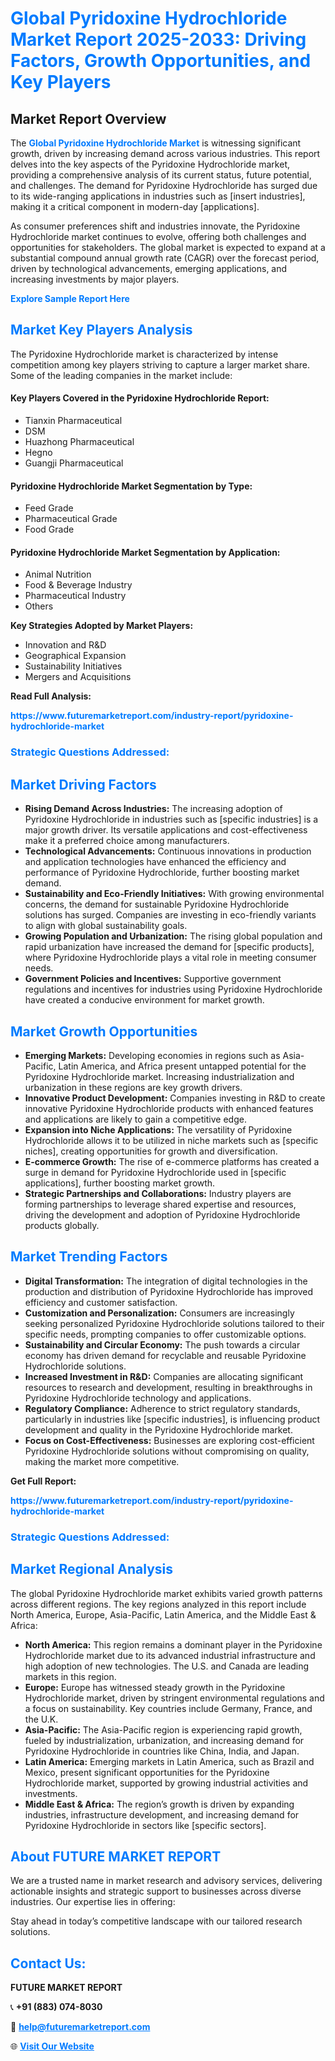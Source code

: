 <h1 style="color: #007BFF;">Global Pyridoxine Hydrochloride Market Report 2025-2033: Driving Factors, Growth Opportunities, and Key Players</h1>

<section id="overview">
<h2>Market Report Overview</h2>
<p>The <a href="https://www.futuremarketreport.com/industry-report/pyridoxine-hydrochloride-market" style="color: #007BFF; text-decoration: none;"><strong>Global Pyridoxine Hydrochloride Market</strong></a> is witnessing significant growth, driven by increasing demand across various industries. This report delves into the key aspects of the Pyridoxine Hydrochloride market, providing a comprehensive analysis of its current status, future potential, and challenges. The demand for Pyridoxine Hydrochloride has surged due to its wide-ranging applications in industries such as [insert industries], making it a critical component in modern-day [applications].</p>
<p>As consumer preferences shift and industries innovate, the Pyridoxine Hydrochloride market continues to evolve, offering both challenges and opportunities for stakeholders. The global market is expected to expand at a substantial compound annual growth rate (CAGR) over the forecast period, driven by technological advancements, emerging applications, and increasing investments by major players.</p>
</section>

<section id="overview">
<p><a href="https://www.futuremarketreport.com/request-sample/reportId=28241" style="color: #007BFF; text-decoration: none;"><strong>Explore Sample Report Here</strong></a></p>
</section>

<section id="key-players">
<h2 style="color: #007BFF;">Market Key Players Analysis</h2>
<p>The Pyridoxine Hydrochloride market is characterized by intense competition among key players striving to capture a larger market share. Some of the leading companies in the market include:</p>
<h4>Key Players Covered in the Pyridoxine Hydrochloride Report:</h4>
<ul><li>Tianxin Pharmaceutical</li><li>DSM</li><li>Huazhong Pharmaceutical</li><li>Hegno</li><li>Guangji Pharmaceutical</li></ul>
<h4>Pyridoxine Hydrochloride Market Segmentation by Type:</h4>
<ul><li>Feed Grade</li><li>Pharmaceutical Grade</li><li>Food Grade</li></ul>

<h4>Pyridoxine Hydrochloride Market Segmentation by Application:</h4>
<ul><li>Animal Nutrition</li><li>Food &amp; Beverage Industry</li><li>Pharmaceutical Industry</li><li>Others</li></ul>
<p><strong>Key Strategies Adopted by Market Players:</strong></p>
<ul>
<li>Innovation and R&D</li>
<li>Geographical Expansion</li>
<li>Sustainability Initiatives</li>
<li>Mergers and Acquisitions</li>
</ul>
</section>

<section>
<p><strong>Read Full Analysis: </strong></p><a href="https://www.futuremarketreport.com/industry-report/pyridoxine-hydrochloride-market" style="color: #007BFF; text-decoration: none;"><strong>https://www.futuremarketreport.com/industry-report/pyridoxine-hydrochloride-market</strong></a>
<h3 style="color: #007BFF;">Strategic Questions Addressed:</h3>
</section>

<section id="driving-factors">
<h2 style="color: #007BFF;">Market Driving Factors</h2>
<ul>
<li><strong>Rising Demand Across Industries:</strong> The increasing adoption of Pyridoxine Hydrochloride in industries such as [specific industries] is a major growth driver. Its versatile applications and cost-effectiveness make it a preferred choice among manufacturers.</li>
<li><strong>Technological Advancements:</strong> Continuous innovations in production and application technologies have enhanced the efficiency and performance of Pyridoxine Hydrochloride, further boosting market demand.</li>
<li><strong>Sustainability and Eco-Friendly Initiatives:</strong> With growing environmental concerns, the demand for sustainable Pyridoxine Hydrochloride solutions has surged. Companies are investing in eco-friendly variants to align with global sustainability goals.</li>
<li><strong>Growing Population and Urbanization:</strong> The rising global population and rapid urbanization have increased the demand for [specific products], where Pyridoxine Hydrochloride plays a vital role in meeting consumer needs.</li>
<li><strong>Government Policies and Incentives:</strong> Supportive government regulations and incentives for industries using Pyridoxine Hydrochloride have created a conducive environment for market growth.</li>
</ul>
</section>

<section id="growth-opportunities">
<h2 style="color: #007BFF;">Market Growth Opportunities</h2>
<ul>
<li><strong>Emerging Markets:</strong> Developing economies in regions such as Asia-Pacific, Latin America, and Africa present untapped potential for the Pyridoxine Hydrochloride market. Increasing industrialization and urbanization in these regions are key growth drivers.</li>
<li><strong>Innovative Product Development:</strong> Companies investing in R&D to create innovative Pyridoxine Hydrochloride products with enhanced features and applications are likely to gain a competitive edge.</li>
<li><strong>Expansion into Niche Applications:</strong> The versatility of Pyridoxine Hydrochloride allows it to be utilized in niche markets such as [specific niches], creating opportunities for growth and diversification.</li>
<li><strong>E-commerce Growth:</strong> The rise of e-commerce platforms has created a surge in demand for Pyridoxine Hydrochloride used in [specific applications], further boosting market growth.</li>
<li><strong>Strategic Partnerships and Collaborations:</strong> Industry players are forming partnerships to leverage shared expertise and resources, driving the development and adoption of Pyridoxine Hydrochloride products globally.</li>
</ul>
</section>

<section id="trending-factors">
<h2 style="color: #007BFF;">Market Trending Factors</h2>
<ul>
<li><strong>Digital Transformation:</strong> The integration of digital technologies in the production and distribution of Pyridoxine Hydrochloride has improved efficiency and customer satisfaction.</li>
<li><strong>Customization and Personalization:</strong> Consumers are increasingly seeking personalized Pyridoxine Hydrochloride solutions tailored to their specific needs, prompting companies to offer customizable options.</li>
<li><strong>Sustainability and Circular Economy:</strong> The push towards a circular economy has driven demand for recyclable and reusable Pyridoxine Hydrochloride solutions.</li>
<li><strong>Increased Investment in R&D:</strong> Companies are allocating significant resources to research and development, resulting in breakthroughs in Pyridoxine Hydrochloride technology and applications.</li>
<li><strong>Regulatory Compliance:</strong> Adherence to strict regulatory standards, particularly in industries like [specific industries], is influencing product development and quality in the Pyridoxine Hydrochloride market.</li>
<li><strong>Focus on Cost-Effectiveness:</strong> Businesses are exploring cost-efficient Pyridoxine Hydrochloride solutions without compromising on quality, making the market more competitive.</li>
</ul>
</section>

<section>
<p><strong>Get Full Report: </strong></p><a href="https://www.futuremarketreport.com/industry-report/pyridoxine-hydrochloride-market" style="color: #007BFF; text-decoration: none;"><strong>https://www.futuremarketreport.com/industry-report/pyridoxine-hydrochloride-market</strong></a>
<h3 style="color: #007BFF;">Strategic Questions Addressed:</h3>
</section>


<section id="regional-analysis">
<h2 style="color: #007BFF;">Market Regional Analysis</h2>
<p>The global Pyridoxine Hydrochloride market exhibits varied growth patterns across different regions. The key regions analyzed in this report include North America, Europe, Asia-Pacific, Latin America, and the Middle East & Africa:</p>
<ul>
<li><strong>North America:</strong> This region remains a dominant player in the Pyridoxine Hydrochloride market due to its advanced industrial infrastructure and high adoption of new technologies. The U.S. and Canada are leading markets in this region.</li>
<li><strong>Europe:</strong> Europe has witnessed steady growth in the Pyridoxine Hydrochloride market, driven by stringent environmental regulations and a focus on sustainability. Key countries include Germany, France, and the U.K.</li>
<li><strong>Asia-Pacific:</strong> The Asia-Pacific region is experiencing rapid growth, fueled by industrialization, urbanization, and increasing demand for Pyridoxine Hydrochloride in countries like China, India, and Japan.</li>
<li><strong>Latin America:</strong> Emerging markets in Latin America, such as Brazil and Mexico, present significant opportunities for the Pyridoxine Hydrochloride market, supported by growing industrial activities and investments.</li>
<li><strong>Middle East & Africa:</strong> The region’s growth is driven by expanding industries, infrastructure development, and increasing demand for Pyridoxine Hydrochloride in sectors like [specific sectors].</li>
</ul>
</section>

<footer>
<h2 style="color: #007BFF;">About FUTURE MARKET REPORT</h2>
<p>We are a trusted name in market research and advisory services, delivering actionable insights and strategic support to businesses across diverse industries. Our expertise lies in offering:</p>

<p>Stay ahead in today’s competitive landscape with our tailored research solutions.</p>

<h2 style="color: #007BFF;">Contact Us:</h2>
<p><strong>FUTURE MARKET REPORT</strong></p>
<p>📞 <strong>+91 (883) 074-8030</strong></p>
<p>📧 <strong><a href="mailto:help@futuremarketreport.com" style="color: #007BFF;">help@futuremarketreport.com</a></strong></p>
<p>🌐 <strong><a href="https://www.futuremarketreport.com/" style="color: #007BFF;">Visit Our Website</a></strong></p>
</footer>